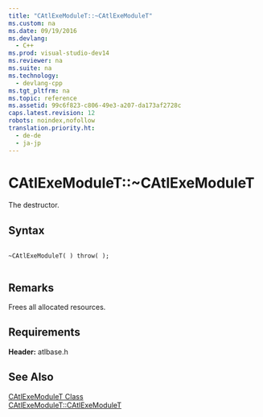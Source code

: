 ```yaml
---
title: "CAtlExeModuleT::~CAtlExeModuleT"
ms.custom: na
ms.date: 09/19/2016
ms.devlang: 
  - C++
ms.prod: visual-studio-dev14
ms.reviewer: na
ms.suite: na
ms.technology: 
  - devlang-cpp
ms.tgt_pltfrm: na
ms.topic: reference
ms.assetid: 99c6f823-c806-49e3-a207-da173af2728c
caps.latest.revision: 12
robots: noindex,nofollow
translation.priority.ht: 
  - de-de
  - ja-jp
---
```

# CAtlExeModuleT::~CAtlExeModuleT
The destructor.  
  
## Syntax  
  
```  
  
~CAtlExeModuleT( ) throw( );  
  
```  
  
## Remarks  
 Frees all allocated resources.  
  
## Requirements  
 **Header:** atlbase.h  
  
## See Also  
 [CAtlExeModuleT Class](../vs140/CAtlExeModuleT-Class.md)   
 [CAtlExeModuleT::CAtlExeModuleT](../vs140/CAtlExeModuleT--CAtlExeModuleT.md)